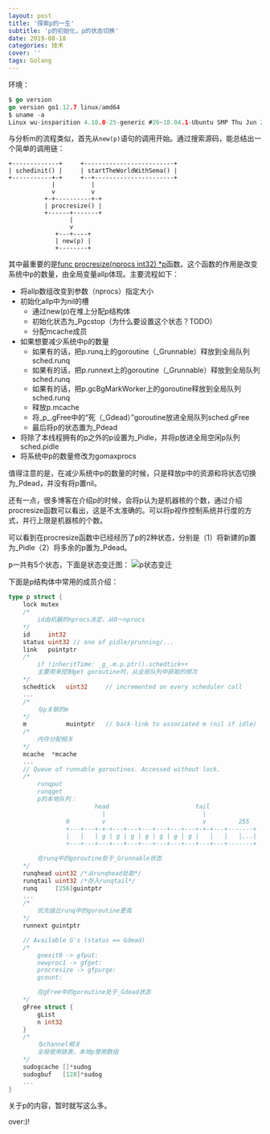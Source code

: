 ```yaml
---
layout: post
title: '探索p的一生'
subtitle: 'p的初始化，p的状态切换'
date: 2019-08-18
categories: 技术
cover: ''
tags: Golang
---
```


环境：
```go
$ go version
go version go1.12.7 linux/amd64
$ uname -a
Linux wu-insparition 4.18.0-25-generic #26~18.04.1-Ubuntu SMP Thu Jun 27 07:28:31 UTC 2019 x86_64 x86_64 x86_64 GNU/Linux
```

与分析m的流程类似，首先从`new(p)`语句的调用开始。通过搜索源码，能总结出一个简单的调用链：
```
+-------------+     +-------------------------+
| schedinit() |     | startTheWorldWithSema() |
+-----------+-+     +--+----------------------+
            |          |
            v          v
          +-+----------+-+
          | procresize() |
          +------+-------+
                 |
                 v
             +---+----+
             | new(p) |
             +--------+
```
其中最重要的是[func procresize(nprocs int32) *p](https://github.com/golang/go/blob/master/src/runtime/proc.go#L3990)函数。这个函数的作用是改变系统中p的数量，由全局变量allp体现。主要流程如下：
- 将allp数组改变到参数（nprocs）指定大小
- 初始化allp中为nil的槽
    - 通过new(p)在堆上分配p结构体
    - 初始化状态为_Pgcstop（为什么要设置这个状态？TODO）
    - 分配mcache成员
- 如果想要减少系统中p的数量
    - 如果有的话，把p.runq上的goroutine（_Grunnable）释放到全局队列sched.runq
    - 如果有的话，把p.runnext上的goroutine（_Grunnable）释放到全局队列sched.runq
    - 如果有的话，把p.gcBgMarkWorker上的goroutine释放到全局队列sched.runq
    - 释放p.mcache
    - 将_p_.gFree中的“死（_Gdead）”goroutine放进全局队列sched.gFree
    - 最后将p的状态置为_Pdead
- 将除了本线程拥有的p之外的p设置为_Pidle，并将p放进全局空闲p队列sched.pidle
- 将系统中p的数量修改为gomaxprocs

值得注意的是，在减少系统中p的数量的时候，只是释放p中的资源和将状态切换为_Pdead，并没有将p置nil。

还有一点，很多博客在介绍p的时候，会将p认为是机器核的个数，通过介绍procresize函数可以看出，这是不太准确的。可以将p视作控制系统并行度的方式，并行上限是机器核的个数。

可以看到在procresize函数中已经经历了p的2种状态，分别是（1）将新建的p置为_Pidle（2）将多余的p置为_Pdead。

p一共有5个状态，下面是状态变迁图：
![p状态变迁](http://ww1.sinaimg.cn/large/c9caade4gy1g66g61tn7qj21500ss42o.jpg)

下面是p结构体中常用的成员介绍：
```go
type p struct {
	lock mutex
	/*
		id由机器的nprocs决定，从0～nprocs
	*/
	id     int32
	status uint32 // one of pidle/prunning/...
	link   puintptr
	/*
		if !inheritTime: _g_.m.p.ptr().schedtick++
		主要用来控制get goroutine时，从全局队列中获取的频次
	*/
	schedtick   uint32     // incremented on every scheduler call
    ...
    /*
        与p关联的m
    */
	m           muintptr   // back-link to associated m (nil if idle)
	/*
		内存分配相关
	*/
	mcache  *mcache
    ...
	// Queue of runnable goroutines. Accessed without lock.
	/*
		runqput
		runqget
		p的本地队列：
						head                        tail
		        		  |                           |
		        0		  v                           v         255
				+---+---+-+-+---+---+---+---+---+---+-+-+---+-------+
				|   |   | g | g | g | g | g | g | g |   |   |   |...|
				+---+---+---+---+---+---+---+---+---+---+---+-------+

		在runq中的goroutine处于_Grunnable状态
	*/
	runqhead uint32 /*从runqhead处取*/
	runqtail uint32 /*存入runqtail*/
	runq     [256]guintptr
    ...
	/*
		优先级比runq中的goroutine更高
	*/
	runnext guintptr

	// Available G's (status == Gdead)
	/*
		goexit0 -> gfput:
		newproc1 -> gfget:
		procresize -> gfpurge:
		gcount:

		在gFree中的goroutine处于_Gdead状态
	*/
	gFree struct {
		gList
		n int32
	}
    /*
        与channel相关
		全局使用链表，本地p使用数组
	*/
	sudogcache []*sudog
	sudogbuf   [128]*sudog
    ...
}
```
关于p的内容，暂时就写这么多。

over:)!
